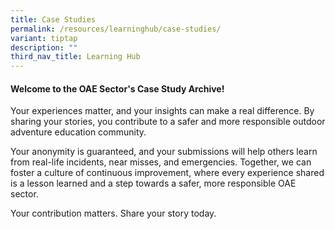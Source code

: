 ```yaml
---
title: Case Studies
permalink: /resources/learninghub/case-studies/
variant: tiptap
description: ""
third_nav_title: Learning Hub
---
```

<h4><strong>Welcome to the OAE Sector's Case Study Archive!</strong></h4>
<p>Your experiences matter, and your insights can make a real difference.
By sharing your stories, you contribute to a safer and more responsible
outdoor adventure education community.</p>
<p>Your anonymity is guaranteed, and your submissions will help others learn
from real-life incidents, near misses, and emergencies. Together, we can
foster a culture of continuous improvement, where every experience shared
is a lesson learned and a step towards a safer, more responsible OAE sector.</p>
<p>Your contribution matters. Share your story today.</p>